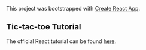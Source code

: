 This project was bootstrapped with [Create React App](https://github.com/facebook/create-react-app).

## Tic-tac-toe Tutorial

The official React tutorial can be found [here](https://reactjs.org/tutorial/tutorial.html).
